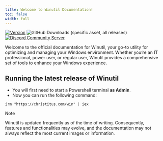 ```yaml
---
title: Welcome to Winutil Documentation!
toc: false
width: full
---
```


[![Version](https://img.shields.io/github/v/release/ChrisTitusTech/Winutil?color=%230567ff&label=Latest%20Release&style=for-the-badge)](https://github.com/ChrisTitusTech/Winutil/releases/latest)
![GitHub Downloads (specific asset, all releases)](https://img.shields.io/github/downloads/ChrisTitusTech/Winutil/Winutil.ps1?label=Total%20Downloads&style=for-the-badge)
[![Discord Community Server](https://dcbadge.limes.pink/api/server/https://discord.gg/RUbZUZyByQ)](https://discord.gg/RUbZUZyByQ)

Welcome to the official documentation for Winutil, your go-to utility for optimizing and managing your Windows environment. Whether you’re an IT professional, power user, or regular user, Winutil provides a comprehensive set of tools to enhance your Windows experience.

## Running the latest release of Winutil

* You will first need to start a Powershell terminal **as Admin**.
* Now you can run the following command:

```
irm "https://christitus.com/win" | iex
```


> [!NOTE]
> Winutil is updated frequently as of the time of writing. Consequently, features and functionalities may evolve, and the documentation may not always reflect the most current images or information.